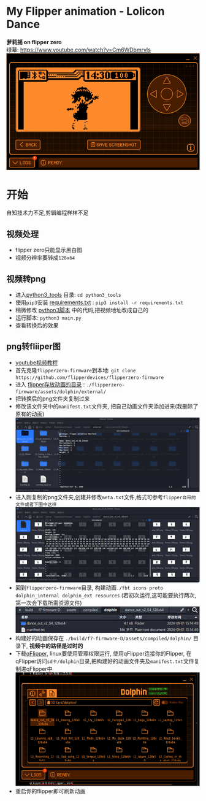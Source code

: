 # My Flipper animation - Lolicon Dance
<b>萝莉摇 on flipper zero</b>   
绿幕: https://www.youtube.com/watch?v=Cm6WDbmrvls
![image](./image/demo.gif)

# 开始
自知技术力不足,剪辑编程样样不足  
    
## 视频处理  
+ flipper zero只能显示黑白图
+ 视频分辨率要转成`128x64`  

## 视频转png
+ 进入[python3_tools](./python3_tools) 目录: `cd python3_tools`
+ 使用`pip3`安装 [requirements.txt](python3_tools/requirements.txt) : `pip3 install -r requirements.txt`
+ 稍微修改 [python3脚本](./python3_tools/main.py) 中的代码,把视频地址改成自己的 
+ 运行脚本: `python3 main.py`
+ 查看转换后的效果

## png转fliiper图
+ [youtube视频教程](https://www.youtube.com/watch?v=Nq5DXhOMo5s)  
+ 首先克隆`flipperzero-firmware`到本地: `git clone https://github.com/flipperdevices/flipperzero-firmware` 
+ 进入 [flipper存放动画的目录](./flipperzero-firmware/assets/dolphin/external/) : `./flipperzero-firmware/assets/dolphin/external/`  
+ 把转换后的png文件夹复制过来
+ 修改该文件夹中的`manifest.txt`文件夹, 把自己动画文件夹添加进来(我删除了原有的动画)  ![image](./image/manifest.png)
+ 进入刚复制的png文件夹,创建并修改`meta.txt`文件,格式可参考`flipper自带的文件或者下图中这样`  ![image](./image/external.png)   
+ 回到`flipperzero-firmware`目录, 构建动画`./fbt icons proto dolphin_internal dolphin_ext resources` (若初次运行,这可能要执行两次,第一次会下载所需资源文件)  ![image](./image/build.png)
+ 构建好的动画保存在 `./build/f7-firmware-D/assets/compiled/dolphin/` 目录下, <b>视频中的路径是过时的</b>
+ 下载[qFlipper](https://github.com/flipperdevices/qFlipper), linux要使用管理权限运行, 使用qFlipper连接你的Flipper, 在qFlipper访问`sd卡/dolphin`目录,把构建好的动画文件夹及`manifest.txt`文件复制进qFlipper中  ![image](./image/qFlipper.png)
+ 重启你的flipper即可刷新动画